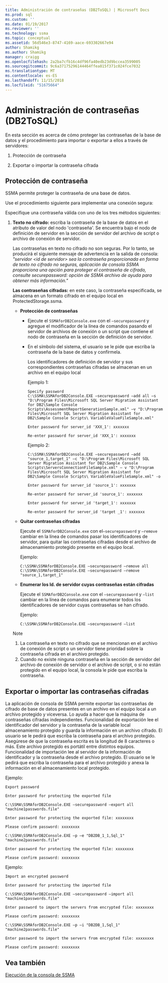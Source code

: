 ```yaml
---
title: Administración de contraseñas (DB2ToSQL) | Microsoft Docs
ms.prod: sql
ms.custom: ''
ms.date: 01/19/2017
ms.reviewer: ''
ms.technology: ssma
ms.topic: conceptual
ms.assetid: 56d546e3-8747-4169-aace-693302667e94
author: Shamikg
ms.author: Shamikg
manager: craigg
ms.openlocfilehash: 2a2ba7cfb16c4df96fa40edb23d9bccea3599005
ms.sourcegitcommit: 9c6a37175296144464ffea815f371c024fce7032
ms.translationtype: MT
ms.contentlocale: es-ES
ms.lasthandoff: 11/15/2018
ms.locfileid: "51675664"
---
```

# <a name="managing-passwords-db2tosql"></a>Administración de contraseñas (DB2ToSQL)
En esta sección es acerca de cómo proteger las contraseñas de la base de datos y el procedimiento para importar o exportar a ellos a través de servidores:  
  
1.  Protección de contraseña  
  
2.  Exportar o importar la contraseña cifrada  
  
## <a name="securing-password"></a>Protección de contraseña  
SSMA permite proteger la contraseña de una base de datos.  
  
Use el procedimiento siguiente para implementar una conexión segura:  
  
Especifique una contraseña válida con uno de los tres métodos siguientes:  
  
1.  **Texto no cifrado:** escriba la contraseña de la base de datos en el atributo de valor del nodo 'contraseña'. Se encuentra bajo el nodo de definición de servidor en la sección de servidor del archivo de script o archivo de conexión de servidor.  
  
    Las contraseñas en texto no cifrado no son seguras. Por lo tanto, se producirá el siguiente mensaje de advertencia en la salida de consola: *"servidor &lt;id de servidor&gt; sea la contraseña proporcionada en forma de texto no cifrado no seguras, aplicación de consola SSMA proporciona una opción para proteger el contraseña de cifrado, consulte securepassword: opción de SSMA archivo de ayuda para obtener más información."*  
  
    **Las contraseñas cifradas:** en este caso, la contraseña especificada, se almacena en un formato cifrado en el equipo local en ProtectedStorage.ssma.  
  
    -   **Protección de contraseñas**  
  
        -   Ejecute el `SSMAforDB2Console.exe` con el `–securepassword` y agregue el modificador de la línea de comandos pasando el servidor de archivos de conexión o un script que contiene el nodo de contraseña en la sección de definición de servidor.  
  
        -   En el símbolo del sistema, el usuario se le pide que escriba la contraseña de la base de datos y confírmela.  
  
            Los identificadores de definición de servidor y sus correspondientes contraseñas cifradas se almacenan en un archivo en el equipo local  
            
            Ejemplo 1:
            
                Specify password
                C:\SSMA\SSMAforDB2Console.EXE –securepassword –add all –s "D:\Program Files\Microsoft SQL Server Migration Assistant for DB2\Sample Console Scripts\AssessmentReportGenerationSample.xml" –v "D:\Program Files\Microsoft SQL Server Migration Assistant for DB2\Sample Console Scripts\ VariableValueFileSample.xml"
                
                Enter password for server_id 'XXX_1': xxxxxxx
                
                Re-enter password for server_id 'XXX_1': xxxxxxx
            
            Ejemplo 2:
            
                C:\SSMA\SSMAforDB2Console.EXE –securepassword –add "source_1,target_1" –c "D:\Program Files\Microsoft SQL Server Migration Assistant for DB2\Sample Console Scripts\ServersConnectionFileSample.xml" – v "D:\Program Files\Microsoft SQL Server Migration Assistant for DB2\Sample Console Scripts\ VariableValueFileSample.xml" -o
                
                Enter password for server_id 'source_1': xxxxxxx
                
                Re-enter password for server_id 'source_1': xxxxxxx
                
                Enter password for server_id 'target_1': xxxxxxx
                
                Re-enter password for server_id 'target _1': xxxxxxx  
    
    -   **Quitar contraseñas cifradas**  
  
        Ejecute el `SSMAforDB2Console.exe` con el`–securepassword` y `–remove` cambiar en la línea de comandos pasar los identificadores de servidor, para quitar las contraseñas cifradas desde el archivo de almacenamiento protegido presente en el equipo local.  
  
        Ejemplo:  
        
            C:\SSMA\SSMAforDB2Console.EXE –securepassword –remove all
            C:\SSMA\SSMAforDB2Console.EXE –securepassword –remove "source_1,target_1"  
  
    -   **Enumerar los Id. de servidor cuyas contraseñas están cifradas**  
  
        Ejecute el `SSMAforDB2Console.exe` con el `–securepassword` y `–list` cambiar en la línea de comandos para enumerar todos los identificadores de servidor cuyas contraseñas se han cifrado.  
  
        Ejemplo:  
        
            C:\SSMA\SSMAforDB2Console.EXE –securepassword –list  

  
    > [!NOTE]  
    > 1.  La contraseña en texto no cifrado que se mencionan en el archivo de conexión de script o un servidor tiene prioridad sobre la contraseña cifrada en el archivo protegido.  
    > 2.  Cuando no existe ninguna contraseña en la sección de servidor del archivo de conexión de servidor o el archivo de script, o si no están protegido en el equipo local, la consola le pide que escriba la contraseña.  
  
## <a name="exporting-or-importing-encrypted-passwords"></a>Exportar o importar las contraseñas cifradas  
La aplicación de consola de SSMA permite exportar las contraseñas de cifrado de base de datos presentes en un archivo en el equipo local a un archivo protegido y viceversa. Lo ayuda a hacer que la máquina de contraseñas cifradas independientes. Funcionalidad de exportación lee el identificador del servidor y la contraseña de la variable local almacenamiento protegido y guarda la información en un archivo cifrado. El usuario se le pedirá que escriba la contraseña para el archivo protegido. Asegúrese de que la contraseña escrita es la longitud de 8 caracteres o más. Este archivo protegido es portátil entre distintos equipos. Funcionalidad de importación lee al servidor de la información de identificador y la contraseña desde el archivo protegido. El usuario se le pedirá que escriba la contraseña para el archivo protegido y anexa la información en el almacenamiento local protegido.  
  
Ejemplo:  

    Export password
    
    Enter password for protecting the exported file
    
    C:\SSMA\SSMAforDB2Console.EXE –securepassword –export all "machine1passwords.file"
    
    Enter password for protecting the exported file: xxxxxxxx
    
    Please confirm password: xxxxxxxx
    
    C:\SSMA\SSMAforDB2Console.EXE –p –e "DB2DB_1_1,Sql_1" "machine2passwords.file"
    
    Enter password for protecting the exported file: xxxxxxxx
    
    Please confirm password: xxxxxxxx  
  
Ejemplo:  

    Import an encrypted password
    
    Enter password for protecting the imported file
    
    C:\SSMA\SSMAforDB2Console.EXE –securepassword –import all "machine1passwords.file"
    
    Enter password to import the servers from encrypted file: xxxxxxxx
    
    Please confirm password: xxxxxxxx
    
    C:\SSMA\SSMAforDB2Console.EXE –p –i "DB2DB_1,Sql_1" "machine2passwords.file"
    
    Enter password to import the servers from encrypted file: xxxxxxxx
    
    Please confirm password: xxxxxxxx

  
## <a name="see-also"></a>Vea también  
[Ejecución de la consola de SSMA](https://msdn.microsoft.com/ce63f633-067d-4f04-b8e9-e1abd7ec740b)  
  
